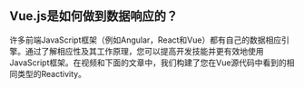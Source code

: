 ## Vue.js是如何做到数据响应的？  
许多前端JavaScript框架（例如Angular，React和Vue）都有自己的数据相应引擎。通过了解相应性及其工作原理，您可以提高开发技能并更有效地使用JavaScript框架。在视频和下面的文章中，我们构建了您在Vue源代码中看到的相同类型的Reactivity。